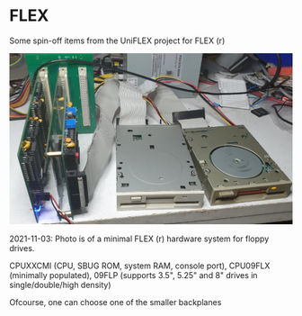 # FLEX
Some spin-off items from the UniFLEX project for FLEX (r)

![example system](./FLEX_System.jpg)


2021-11-03: Photo is of a minimal FLEX (r) hardware system for floppy
drives.

CPUXXCMI  (CPU, SBUG ROM, system RAM, console port), CPU09FLX (minimally 
populated), 09FLP (supports 3.5", 5.25" and 8" drives in single/double/high
density)

Ofcourse, one can choose one of the smaller backplanes
